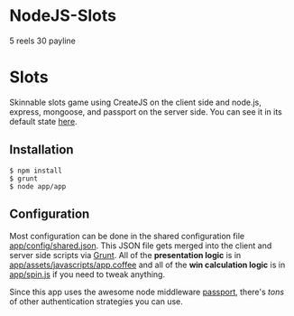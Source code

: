# NodeJS-Slots
5 reels 30 payline

Slots
===

Skinnable slots game using CreateJS on the client side and node.js, express, mongoose, and passport on the server side.
You can see it in its default state [here](http://oquistador-slots.herokuapp.com/).

Installation
---

    $ npm install
    $ grunt
    $ node app/app
    
Configuration
---

Most configuration can be done in the shared configuration file [app/config/shared.json]( https://github.com/oquistador/Slots/blob/master/app/config/shared.json). This JSON file gets merged into the client and server side scripts via [Grunt](https://github.com/gruntjs/grunt). All of the **presentation logic** is in [app/assets/javascripts/app.coffee](https://github.com/oquistador/Slots/blob/master/app/assets/javascripts/app.coffee) and all of the **win calculation logic** is in [app/spin.js](https://github.com/oquistador/Slots/blob/master/app/spin.js) if you need to tweak anything.

Since this app uses the awesome node middleware [passport](https://github.com/jaredhanson/passport), there's *tons* of other authentication strategies you can use.
